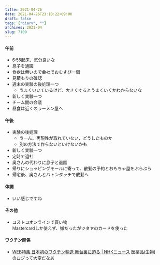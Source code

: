 ```yaml
---
title: 2021-04-26
date: 2021-04-26T23:10:22+09:00
draft: false
tags: ["diary", ""]
archives: 2021-04
slug: 7100
---
```

#### 午前
- 6:55起床、気分良いな
- 息子を通園
- 食欲は無いので会社でおむすび一個
- 見積もりの確認
- 週末の実験の後処理一つ
  - うまくいいているけど、大きくするとうまくいくかわからないな
- 新しく実験一つ
- チーム間の会議
- 昼食は近くのラーメン屋へ
#### 午後
- 実験の後処理
  - うーん、再現性が取れていない、どうしたものか
  - 別の方法で作らないといけないかも
- 新しく実験一つ
- 定時で退社
- 奥さんの代わりに息子と退園
- 帰りにショッピングモールに寄って、散髪の予約とおもちゃ屋をぶらぶら
- 帰宅後、奥さんとバトンタッチで散髪へ
#### 体調
- いい感じですね
#### その他
- コストコオンラインで買い物  
Mastercardしか使えず、嫌だったがツタヤのカードを使った
#### ワクチン関係
- [WEB特集 日本初のワクチン輸送 舞台裏に迫る | NHKニュース](https://www3.nhk.or.jp/news/html/20210407/k10012960561000.html)
医薬品(生物)のロジって大変だなあ
